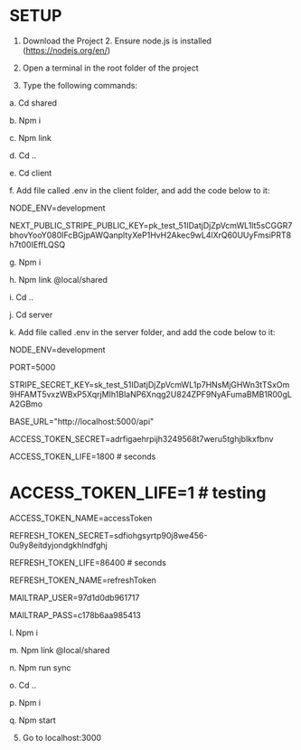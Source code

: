 # SETUP

1. Download the Project 2. Ensure node.js is installed (https://nodejs.org/en/)

3. Open a terminal in the root folder of the project

4. Type the following commands:

a. Cd shared

b. Npm i

c. Npm link

d. Cd ..

e. Cd client

f. Add file called .env in the client folder, and add the code below to it:

NODE_ENV=development

NEXT_PUBLIC_STRIPE_PUBLIC_KEY=pk_test_51IDatjDjZpVcmWL1lt5sCGGR7bhovYooY080IFcBGjpAWQanpltyXeP1HvH2Akec9wL4lXrQ60UUyFmsiPRT8h7t00IEffLQSQ

g. Npm i

h. Npm link @local/shared

i. Cd ..

j. Cd server

k. Add file called .env in the server folder, and add the code below to it:

NODE_ENV=development

PORT=5000

STRIPE_SECRET_KEY=sk_test_51IDatjDjZpVcmWL1p7HNsMjGHWn3tTSxOm9HFAMT5vxzWBxP5XqrjMIh1BlaNP6Xnqg2U824ZPF9NyAFumaBMB1R00gLA2GBmo

BASE_URL="http://localhost:5000/api"

ACCESS_TOKEN_SECRET=adrfigaehrpijh3249568t7weru5tghjblkxfbnv

ACCESS_TOKEN_LIFE=1800 # seconds

# ACCESS_TOKEN_LIFE=1 # testing

ACCESS_TOKEN_NAME=accessToken

REFRESH_TOKEN_SECRET=sdfiohgsyrtp90j8we456-0u9y8eitdyjondgkhlndfghj

REFRESH_TOKEN_LIFE=86400 # seconds

REFRESH_TOKEN_NAME=refreshToken

MAILTRAP_USER=97d1d0db961717

MAILTRAP_PASS=c178b6aa985413

l. Npm i

m. Npm link @local/shared

n. Npm run sync

o. Cd ..

p. Npm i

q. Npm start

5. Go to localhost:3000